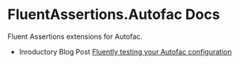 # FluentAssertions.Autofac Docs
 
 Fluent Assertions extensions for Autofac.
 
 - Inroductory Blog Post [Fluently testing your Autofac configuration](http://awesome-incremented.blogspot.de/2016/01/fluently-testing-your-autofac.html)
